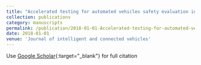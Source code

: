 ```yaml
---
title: "Accelerated testing for automated vehicles safety evaluation in cut-in scenarios based on importance sampling, genetic algorithm and simulation applications"
collection: publications
category: manuscripts
permalink: /publication/2018-01-01-Accelerated-testing-for-automated-vehicles-safety-evaluation-in-cut-in-scenarios-based-on-importance-sampling-genetic-algorithm-and-simulation-applications
date: 2018-01-01
venue: 'Journal of intelligent and connected vehicles'
---
```

Use [Google Scholar](https://scholar.google.com/scholar?q=Accelerated+testing+for+automated+vehicles+safety+evaluation+in+cut+in+scenarios+based+on+importance+sampling,+genetic+algorithm+and+simulation+applications){:target="_blank"} for full citation
